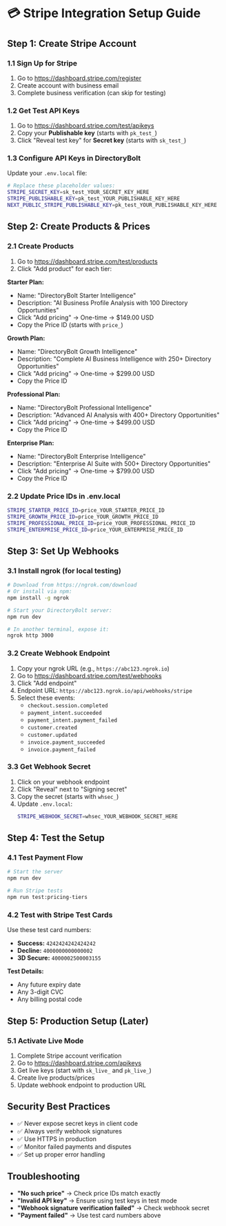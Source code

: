 # 💳 **Stripe Integration Setup Guide**

## **Step 1: Create Stripe Account**

### **1.1 Sign Up for Stripe**
1. Go to https://dashboard.stripe.com/register
2. Create account with business email
3. Complete business verification (can skip for testing)

### **1.2 Get Test API Keys**
1. Go to https://dashboard.stripe.com/test/apikeys
2. Copy your **Publishable key** (starts with `pk_test_`)
3. Click "Reveal test key" for **Secret key** (starts with `sk_test_`)

### **1.3 Configure API Keys in DirectoryBolt**
Update your `.env.local` file:
```bash
# Replace these placeholder values:
STRIPE_SECRET_KEY=sk_test_YOUR_SECRET_KEY_HERE
STRIPE_PUBLISHABLE_KEY=pk_test_YOUR_PUBLISHABLE_KEY_HERE
NEXT_PUBLIC_STRIPE_PUBLISHABLE_KEY=pk_test_YOUR_PUBLISHABLE_KEY_HERE
```

## **Step 2: Create Products & Prices**

### **2.1 Create Products**
1. Go to https://dashboard.stripe.com/test/products
2. Click "Add product" for each tier:

**Starter Plan:**
- Name: "DirectoryBolt Starter Intelligence"
- Description: "AI Business Profile Analysis with 100 Directory Opportunities"
- Click "Add pricing" → One-time → $149.00 USD
- Copy the Price ID (starts with `price_`)

**Growth Plan:**
- Name: "DirectoryBolt Growth Intelligence" 
- Description: "Complete AI Business Intelligence with 250+ Directory Opportunities"
- Click "Add pricing" → One-time → $299.00 USD
- Copy the Price ID

**Professional Plan:**
- Name: "DirectoryBolt Professional Intelligence"
- Description: "Advanced AI Analysis with 400+ Directory Opportunities"
- Click "Add pricing" → One-time → $499.00 USD
- Copy the Price ID

**Enterprise Plan:**
- Name: "DirectoryBolt Enterprise Intelligence"
- Description: "Enterprise AI Suite with 500+ Directory Opportunities"
- Click "Add pricing" → One-time → $799.00 USD
- Copy the Price ID

### **2.2 Update Price IDs in .env.local**
```bash
STRIPE_STARTER_PRICE_ID=price_YOUR_STARTER_PRICE_ID
STRIPE_GROWTH_PRICE_ID=price_YOUR_GROWTH_PRICE_ID
STRIPE_PROFESSIONAL_PRICE_ID=price_YOUR_PROFESSIONAL_PRICE_ID
STRIPE_ENTERPRISE_PRICE_ID=price_YOUR_ENTERPRISE_PRICE_ID
```

## **Step 3: Set Up Webhooks**

### **3.1 Install ngrok (for local testing)**
```bash
# Download from https://ngrok.com/download
# Or install via npm:
npm install -g ngrok

# Start your DirectoryBolt server:
npm run dev

# In another terminal, expose it:
ngrok http 3000
```

### **3.2 Create Webhook Endpoint**
1. Copy your ngrok URL (e.g., `https://abc123.ngrok.io`)
2. Go to https://dashboard.stripe.com/test/webhooks
3. Click "Add endpoint"
4. Endpoint URL: `https://abc123.ngrok.io/api/webhooks/stripe`
5. Select these events:
   - `checkout.session.completed`
   - `payment_intent.succeeded`
   - `payment_intent.payment_failed`
   - `customer.created`
   - `customer.updated`
   - `invoice.payment_succeeded`
   - `invoice.payment_failed`

### **3.3 Get Webhook Secret**
1. Click on your webhook endpoint
2. Click "Reveal" next to "Signing secret"
3. Copy the secret (starts with `whsec_`)
4. Update `.env.local`:
   ```bash
   STRIPE_WEBHOOK_SECRET=whsec_YOUR_WEBHOOK_SECRET_HERE
   ```

## **Step 4: Test the Setup**

### **4.1 Test Payment Flow**
```bash
# Start the server
npm run dev

# Run Stripe tests
npm run test:pricing-tiers
```

### **4.2 Test with Stripe Test Cards**
Use these test card numbers:
- **Success:** `4242424242424242`
- **Decline:** `4000000000000002`
- **3D Secure:** `4000002500003155`

**Test Details:**
- Any future expiry date
- Any 3-digit CVC
- Any billing postal code

## **Step 5: Production Setup (Later)**

### **5.1 Activate Live Mode**
1. Complete Stripe account verification
2. Go to https://dashboard.stripe.com/apikeys
3. Get live keys (start with `sk_live_` and `pk_live_`)
4. Create live products/prices
5. Update webhook endpoint to production URL

## **Security Best Practices**
- ✅ Never expose secret keys in client code
- ✅ Always verify webhook signatures
- ✅ Use HTTPS in production
- ✅ Monitor failed payments and disputes
- ✅ Set up proper error handling

## **Troubleshooting**
- **"No such price"** → Check price IDs match exactly
- **"Invalid API key"** → Ensure using test keys in test mode
- **"Webhook signature verification failed"** → Check webhook secret
- **"Payment failed"** → Use test card numbers above